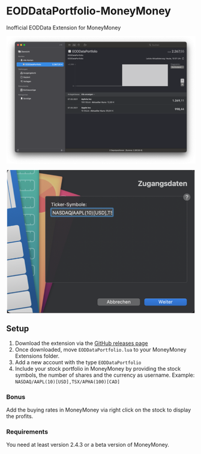 # EODDataPortfolio-MoneyMoney
Inofficial EODData  Extension for MoneyMoney

<img src="EODDataPortfolio-screen.png" alt="MoneyMoney screenshot with EODDataPortfolio Balance" width="1000"/>
<p align="center">
  <img src="EODDataPortfolio-config.png" alt="MoneyMoney screenshot with EODDataPortfolio Configuration" width="500" align="middle"/>
</p>

## Setup

1. Download the extension via the [GitHub releases page](https://github.com/conradreisch/EODDataPortfolio-MoneyMoney/releases/tag/v1.1)
2. Once downloaded, move `EODDataPortfolio.lua` to your MoneyMoney Extensions folder.
3. Add a new account with the type `EODDataPortfolio`
4. Include your stock portfolio in MoneyMoney by providing the stock symbols, the number of shares and the currency as username. Example: `NASDAQ/AAPL(10)[USD],TSX/APHA(100)[CAD]`

### Bonus
Add the buying rates in MoneyMoney via right click on the stock to display the profits.

### Requirements
You need at least version 2.4.3 or a beta version of MoneyMoney.
